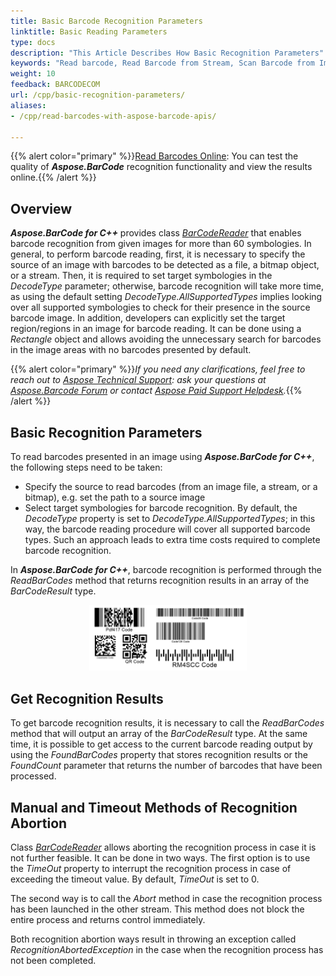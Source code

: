 ```yaml
---
title: Basic Barcode Recognition Parameters
linktitle: Basic Reading Parameters
type: docs
description: "This Article Describes How Basic Recognition Parameters"
keywords: "Read barcode, Read Barcode from Stream, Scan Barcode from Image, Many Barcodes in One Image, Read PDF417 Barcode, Barcode in WPF Project, Aspose.BarCode, Read Barcode C++"
weight: 10
feedback: BARCODECOM
url: /cpp/basic-recognition-parameters/
aliases:
- /cpp/read-barcodes-with-aspose-barcode-apis/

---
```

{{% alert color="primary" %}}[Read Barcodes Online](https://products.aspose.app/barcode/recognize): You can test the quality of ***Aspose.BarCode*** recognition functionality and view the results online.{{% /alert %}}

## **Overview**
***Aspose.BarCode for C++*** provides class [*BarCodeReader*](https://reference.aspose.com/barcode/cpp/class/aspose.bar_code.bar_code_recognition.bar_code_reader/) that enables barcode recognition from given images for more than 60 symbologies. In general, to perform barcode reading, first, it is necessary to specify the source of an image with barcodes to be detected as a file, a bitmap object, or a stream. Then, it is required to set target symbologies in the *DecodeType* parameter; otherwise, barcode recognition will take more time, as using the default setting *DecodeType.AllSupportedTypes* implies looking over all supported symbologies to check for their presence in the source barcode image. In addition, developers can explicitly set the target region/regions in an image for barcode reading. It can be done using a *Rectangle* object and allows avoiding the unnecessary search for barcodes in the image areas with no barcodes presented by default.

{{% alert color="primary" %}}*If you need any clarifications, feel free to reach out to [Aspose Technical Support](/barcode/cpp/technical-support/): ask your questions at [Aspose.Barcode Forum](https://forum.aspose.com/c/barcode/13) or contact [Aspose Paid Support Helpdesk](https://helpdesk.aspose.com/).*{{% /alert %}}

## **Basic Recognition Parameters**
To read barcodes presented in an image using ***Aspose.BarCode for C++***, the following steps need to be taken:
-	Specify the source to read barcodes (from an image file, a stream, or a bitmap), e.g. set the path to a source image
-	Select target symbologies for barcode recognition. By default, the *DecodeType* property is set to *DecodeType.AllSupportedTypes*; in this way, the barcode reading procedure will cover all supported barcode types. Such an approach leads to extra time costs required to complete barcode recognition.  
  
In ***Aspose.BarCode for C++***, barcode recognition is performed through the *ReadBarCodes* method that returns recognition results in an array of the *BarCodeResult* type.  
  

<p align="center"><img src="multiple_codes.png" hight="50%" width="50%"></p>  


## **Get Recognition Results**
To get barcode recognition results, it is necessary to call the *ReadBarCodes* method that will output an array of the *BarCodeResult* type. At the same time, it is possible to get access to the current barcode reading output by using the *FoundBarCodes* property that stores recognition results or the *FoundCount* parameter that returns the number of barcodes that have been processed.  
  

## **Manual and Timeout Methods of Recognition Abortion**
Class [*BarCodeReader*](https://reference.aspose.com/barcode/cpp/class/aspose.bar_code.bar_code_recognition.bar_code_reader/) allows aborting the recognition process in case it is not further feasible. It can be done in two ways. The first option is to use the *TimeOut* property to interrupt the recognition process in case of exceeding the timeout value. By default, *TimeOut* is set to 0.  
  
The second way is to call the *Abort* method in case the recognition process has been launched in the other stream. This method does not block the entire process and returns control immediately.  
  
Both recognition abortion ways result in throwing an exception called *RecognitionAbortedException* in the case when the recognition process has not been completed.
  
